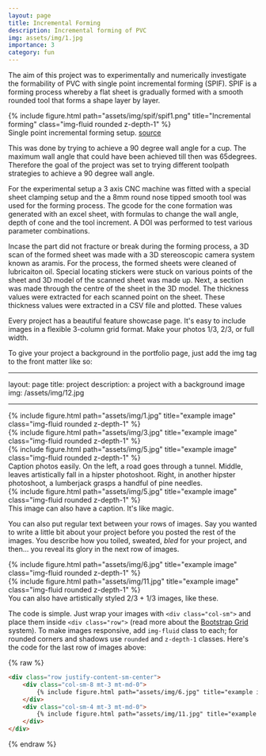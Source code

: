 ```yaml
---
layout: page
title: Incremental Forming
description: Incremental forming of PVC
img: assets/img/1.jpg
importance: 3
category: fun
---
```


The aim of this project was to experimentally and numerically investigate the formability of PVC with single point incremental forming (SPIF). SPIF is a forming process whereby a flat sheet is gradually formed with a smooth rounded tool that forms a shape layer by layer.

<div class="row">
    <div class="col-sm mt-3 mt-md-0">
        {% include figure.html path="assets/img/spif/spif1.png" title="Incremental forming" class="img-fluid rounded z-depth-1" %}
    </div>
</div>

<div class="caption">
    Single point incremental forming setup. <a href="#" class="https://robodk.com/blog/robotic-incremental-forming-savings/">source</a>  
</div>

This was done by trying to achieve a 90 degree wall angle for a cup. The maximum wall angle that could have been achieved till then was 65degrees. Therefore the goal of the project was set to trying different toolpath strategies to achieve a 90 degree wall angle.

For the experimental setup a 3 axis CNC machine was fitted with a special sheet clamping setup and the a 8mm round nose tipped smooth tool was used for the forming process. The gcode for the cone formation was generated with an excel sheet, with formulas to change the wall angle, depth of cone and the tool increment. A DOI was performed to test various parameter combinations. 

Incase the part did not fracture or break during the forming process, a 3D scan of the formed sheet was made with a 3D stereoscopic camera system known as aramis. For the process, the formed sheets were cleaned of lubricaiton oil. Special locating stickers were stuck on various points of the sheet and 3D model of the scanned sheet was made up. Next, a section was made through the centre of the sheet in the 3D model. The thickness values were extracted for each scanned point on the sheet. These thickness values were extracted in a CSV file and plotted. These values


Every project has a beautiful feature showcase page.
It's easy to include images in a flexible 3-column grid format.
Make your photos 1/3, 2/3, or full width.

To give your project a background in the portfolio page, just add the img tag to the front matter like so:

---
layout: page
title: project
description: a project with a background image
img: /assets/img/12.jpg

---

<div class="row">
    <div class="col-sm mt-3 mt-md-0">
        {% include figure.html path="assets/img/1.jpg" title="example image" class="img-fluid rounded z-depth-1" %}
    </div>
    <div class="col-sm mt-3 mt-md-0">
        {% include figure.html path="assets/img/3.jpg" title="example image" class="img-fluid rounded z-depth-1" %}
    </div>
    <div class="col-sm mt-3 mt-md-0">
        {% include figure.html path="assets/img/5.jpg" title="example image" class="img-fluid rounded z-depth-1" %}
    </div>
</div>
<div class="caption">
    Caption photos easily. On the left, a road goes through a tunnel. Middle, leaves artistically fall in a hipster photoshoot. Right, in another hipster photoshoot, a lumberjack grasps a handful of pine needles.
</div>
<div class="row">
    <div class="col-sm mt-3 mt-md-0">
        {% include figure.html path="assets/img/5.jpg" title="example image" class="img-fluid rounded z-depth-1" %}
    </div>
</div>
<div class="caption">
    This image can also have a caption. It's like magic.
</div>

You can also put regular text between your rows of images.
Say you wanted to write a little bit about your project before you posted the rest of the images.
You describe how you toiled, sweated, *bled* for your project, and then... you reveal its glory in the next row of images.


<div class="row justify-content-sm-center">
    <div class="col-sm-8 mt-3 mt-md-0">
        {% include figure.html path="assets/img/6.jpg" title="example image" class="img-fluid rounded z-depth-1" %}
    </div>
    <div class="col-sm-4 mt-3 mt-md-0">
        {% include figure.html path="assets/img/11.jpg" title="example image" class="img-fluid rounded z-depth-1" %}
    </div>
</div>
<div class="caption">
    You can also have artistically styled 2/3 + 1/3 images, like these.
</div>


The code is simple.
Just wrap your images with `<div class="col-sm">` and place them inside `<div class="row">` (read more about the <a href="https://getbootstrap.com/docs/4.4/layout/grid/">Bootstrap Grid</a> system).
To make images responsive, add `img-fluid` class to each; for rounded corners and shadows use `rounded` and `z-depth-1` classes.
Here's the code for the last row of images above:

{% raw %}
```html
<div class="row justify-content-sm-center">
    <div class="col-sm-8 mt-3 mt-md-0">
        {% include figure.html path="assets/img/6.jpg" title="example image" class="img-fluid rounded z-depth-1" %}
    </div>
    <div class="col-sm-4 mt-3 mt-md-0">
        {% include figure.html path="assets/img/11.jpg" title="example image" class="img-fluid rounded z-depth-1" %}
    </div>
</div>
```
{% endraw %}
